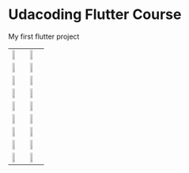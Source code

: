 # Udacoding Flutter Course

My first flutter project

<table>
  <tr>
    <td><img src="https://raw.githubusercontent.com/riskiadi/Udacoding/master/_screnshoot/ss1.jpg" width="50%"/></td>
    <td><img src="https://raw.githubusercontent.com/riskiadi/Udacoding/master/_screnshoot/ss2.jpg" width="50%"/></td>
  </tr>
  <tr>
    <td><img src="https://raw.githubusercontent.com/riskiadi/Udacoding/master/_screnshoot/ss3.jpg" width="50%"/></td>
    <td><img src="https://raw.githubusercontent.com/riskiadi/Udacoding/master/_screnshoot/ss4.jpg" width="50%"/></td>
  </tr>
  <tr>
    <td><img src="https://raw.githubusercontent.com/riskiadi/Udacoding/master/_screnshoot/ss5.jpg" width="50%"/></td>
    <td><img src="https://raw.githubusercontent.com/riskiadi/Udacoding/master/_screnshoot/ss6.jpg" width="50%"/></td>
  </tr>
  <tr>
    <td><img src="https://raw.githubusercontent.com/riskiadi/Udacoding/master/_screnshoot/ss7.png" width="50%"/></td>
    <td><img src="https://raw.githubusercontent.com/riskiadi/Udacoding/master/_screnshoot/ss8.png" width="50%"/></td>
  </tr>
  <tr>
    <td><img src="https://raw.githubusercontent.com/riskiadi/Udacoding/master/_screnshoot/ss9.png" width="50%"/></td>
    <td><img src="https://raw.githubusercontent.com/riskiadi/Udacoding/master/_screnshoot/ss10.png" width="50%"/></td>
  </tr>
  <tr>
    <td><img src="https://raw.githubusercontent.com/riskiadi/Udacoding/master/_screnshoot/ss11.jpg" width="50%"/></td>
    <td><img src="https://raw.githubusercontent.com/riskiadi/Udacoding/master/_screnshoot/ss12.jpg" width="50%"/></td>
  </tr>
  <tr>
    <td><img src="https://raw.githubusercontent.com/riskiadi/Udacoding/master/_screnshoot/ss13.png" width="50%"/></td>
    <td><img src="https://raw.githubusercontent.com/riskiadi/Udacoding/master/_screnshoot/ss14.png" width="50%"/></td>
  </tr>
  <tr>
    <td><img src="https://raw.githubusercontent.com/riskiadi/Udacoding/master/_screnshoot/ss15.png" width="50%"/></td>
    <td><img src="https://raw.githubusercontent.com/riskiadi/Udacoding/master/_screnshoot/ss16.png" width="50%"/></td>
  </tr>
  <tr>
    <td><img src="https://raw.githubusercontent.com/riskiadi/Udacoding/master/_screnshoot/ss17.png" width="50%"/></td>
    <td><img src="https://raw.githubusercontent.com/riskiadi/Udacoding/master/_screnshoot/ss18.png" width="50%"/></td>
  </tr>
</table>


